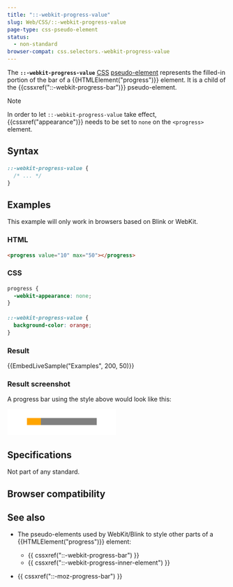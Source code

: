 ```yaml
---
title: "::-webkit-progress-value"
slug: Web/CSS/::-webkit-progress-value
page-type: css-pseudo-element
status:
  - non-standard
browser-compat: css.selectors.-webkit-progress-value
---
```




The **`::-webkit-progress-value`** [CSS](/Web/CSS) [pseudo-element](/Web/CSS/Pseudo-elements) represents the filled-in portion of the bar of a {{HTMLElement("progress")}} element. It is a child of the {{cssxref("::-webkit-progress-bar")}} pseudo-element.

> [!NOTE]
> In order to let `::-webkit-progress-value` take effect, {{cssxref("appearance")}} needs to be set to `none` on the `<progress>` element.

## Syntax

```css
::-webkit-progress-value {
  /* ... */
}
```

## Examples

This example will only work in browsers based on Blink or WebKit.

### HTML

```html
<progress value="10" max="50"></progress>
```

### CSS

```css
progress {
  -webkit-appearance: none;
}

::-webkit-progress-value {
  background-color: orange;
}
```

### Result

{{EmbedLiveSample("Examples", 200, 50)}}

### Result screenshot

A progress bar using the style above would look like this:

![A long orange and grey box. The left 20% is orange. The right 80% is grey.](progress-value.png)

## Specifications

Not part of any standard.

## Browser compatibility



## See also

- The pseudo-elements used by WebKit/Blink to style other parts of a {{HTMLElement("progress")}} element:

  - {{ cssxref("::-webkit-progress-bar") }}
  - {{ cssxref("::-webkit-progress-inner-element") }}

- {{ cssxref("::-moz-progress-bar") }}
